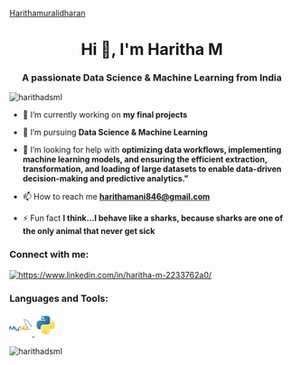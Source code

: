 [Harithamuralidharan](https://github.com/Harithamuralidharan/Harithamuralidharan/blob/fe35b2bf68ad5a1d8803177a85c60f689ba25f9b/profile%20photo.jpg?raw=true)
<h1 align="center">Hi 👋, I'm Haritha M</h1>
<h3 align="center">A passionate Data Science & Machine Learning from India</h3>

<p align="left"> <img src="https://komarev.com/ghpvc/?username=harithadsml&label=Profile%20views&color=0e75b6&style=flat" alt="harithadsml" /> </p>

- 🔭 I’m currently working on **my final projects**

- 🌱 I’m pursuing  **Data Science & Machine Learning**

- 🤝 I’m looking for help with **optimizing data workflows, implementing machine learning models, and ensuring the efficient extraction, transformation, and loading of large datasets to enable data-driven decision-making and predictive analytics."**

- 📫 How to reach me **harithamani846@gmail.com**

- ⚡ Fun fact **I think...I behave like a sharks, because sharks are one of the only animal that never get sick**

<h3 align="left">Connect with me:</h3>
<p align="left">
<a href="https://linkedin.com/in/https://www.linkedin.com/in/haritha-m-2233762a0/" target="blank"><img align="center" src="https://raw.githubusercontent.com/rahuldkjain/github-profile-readme-generator/master/src/images/icons/Social/linked-in-alt.svg" alt="https://www.linkedin.com/in/haritha-m-2233762a0/" height="30" width="40" /></a>
</p>

<h3 align="left">Languages and Tools:</h3>
<p align="left"> <a href="https://www.mysql.com/" target="_blank" rel="noreferrer"> <img src="https://raw.githubusercontent.com/devicons/devicon/master/icons/mysql/mysql-original-wordmark.svg" alt="mysql" width="40" height="40"/> </a> <a href="https://www.python.org" target="_blank" rel="noreferrer"> <img src="https://raw.githubusercontent.com/devicons/devicon/master/icons/python/python-original.svg" alt="python" width="40" height="40"/> </a> </p>

<p><img align="center" src="https://github-readme-streak-stats.herokuapp.com/?user=harithadsml&" alt="harithadsml" /></p>
